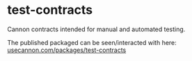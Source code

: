 # test-contracts

Cannon contracts intended for manual and automated testing.

The published packaged can be seen/interacted with here: [usecannon.com/packages/test-contracts](https://usecannon.com/packages/test-contracts)
